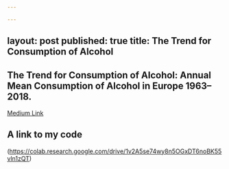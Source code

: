 ```yaml
---

---
```


layout: post
published: true
title: The Trend for Consumption of Alcohol
---
## The Trend for Consumption of Alcohol: Annual Mean Consumption of Alcohol in Europe 1963–2018.


[Medium Link](https://medium.com/@ivanabernstein/the-trend-for-consumption-of-alcohol-4f7f12503c65)

## A link to my code
(https://colab.research.google.com/drive/1v2A5se74wy8n5OGxDT6noBK55vln1zQT)

